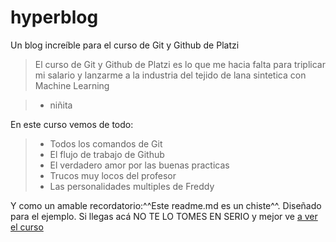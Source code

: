 # hyperblog
Un blog increíble para el curso de Git y Github de Platzi

>El curso de Git y Github de Platzi es lo que me hacia falta para triplicar mi salario y lanzarme a la industria del tejido de lana sintetica con Machine Learning

> - niñita

En este curso vemos de todo:
> - Todos los comandos de Git
> - El flujo de trabajo de Github
> - El verdadero amor por las buenas practicas
> - Trucos muy locos del profesor
> - Las personalidades multiples de Freddy

Y como un amable recordatorio:^^Este readme.md es un chiste^^. Diseñado para el ejemplo. Si llegas acá NO TE LO TOMES EN SERIO y mejor ve [a ver el curso](https://diegosaldiasq.github.io/ "a ver el curso")
